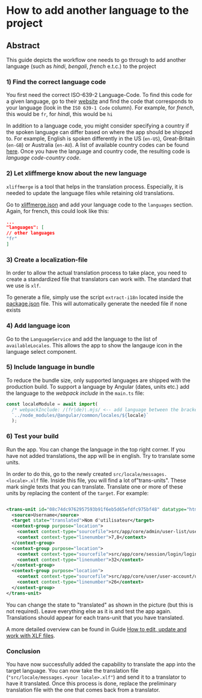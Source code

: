 # How to add another language to the project

## Abstract

This guide depicts the workflow one needs to go through to add another language
(such as _hindi_, _bengali_, _french_ e.t.c.) to the project

### 1) Find the correct language code

You first need the correct ISO-639-2 Language-Code. To find this code for a given
language, go to their [website](https://www.loc.gov/standards/iso639-2/php/code_list.php)
and find the code that corresponds to your language (look in the `ISO 639-1 Code` column).
For example, for _french_, this would be `fr`, for _hindi_, this would be `hi`

In addition to a language code, you might consider specifying a country if the spoken language can
differ based on where the app should be shipped to. For example, English is spoken differently
in the US (`en-US`), Great-Britain (`en-GB`) or Australia (`en-AU`).
A list of available country codes can be found [here](https://www.iso.org/obp/ui/#search/code/).
Once you have the language and country code, the resulting code is _language code_-_country code_.

### 2) Let xliffmerge know about the new language

`xliffmerge` is a tool that helps in the translation process. Especially, it is needed to
update the language files while retaining old translations.

Go to [xliffmerge.json](xliffmerge.json) and add your language code to the `languages` section.
Again, for french, this could look like this:

```json
...
"languages": [
// other languages
"fr"
]
```

### 3) Create a localization-file

In order to allow the actual translation process to take place, you need to create a
standardized file that translators can work with. The standard that we use is `xlf`.

To generate a file, simply use the script `extract-i18n` located inside the [package.json](package.json)
file. This will automatically generate the needed file if none exists

### 4) Add language icon

Go to the `LanguageService` and add the language to the list of `availableLocales`.
This allows the app to show the langauge icon in the language select component.

### 5) Include language in bundle

To reduce the bundle size, only supported languages are shipped with the production build.
To support a language by Angular (dates, units etc.) add the language to the _webpack include_ in the `main.ts`
file:

```javascript
const localeModule = await import(
  /* webpackInclude: /(fr|de)\.mjs/ <-- add language between the brackets sepreated by a pipe symbol */
  `../node_modules/@angular/common/locales/${locale}`
  );
```

### 6) Test your build

Run the app.
You can change the language in the top right corner.
If you have not added translations, the app will be in english.
Try to translate some units.

In order to do this, go to the newly created `src/locale/messages.<locale>.xlf` file.
Inside this file, you will find a lot of"trans-units". These mark single texts that
you can translate. Translate one or more of these units by replacing the content of
the `target`. For example:

```xml

<trans-unit id="08c74dc9762957593b91f6eb5d65efdfc975bf48" datatype="html">
  <source>Username</source>
  <target state="translated">Nom d'utilisateur</target>
  <context-group purpose="location">
    <context context-type="sourcefile">src/app/core/admin/user-list/user-list.component.html</context>
    <context context-type="linenumber">7,8</context>
  </context-group>
  <context-group purpose="location">
    <context context-type="sourcefile">src/app/core/session/login/login.component.html</context>
    <context context-type="linenumber">32</context>
  </context-group>
  <context-group purpose="location">
    <context context-type="sourcefile">src/app/core/user/user-account/user-account.component.html</context>
    <context context-type="linenumber">26</context>
  </context-group>
</trans-unit>
```

You can change the state to "translated" as shown in the picture (but this is not required).
Leave everything else as it is and test the app again. Translations should appear for each
trans-unit that you have translated.

A more detailed overview can be found in Guide
[How to edit, update and work with XLF files](work-with-xlf.md).

### Conclusion

You have now successfully added the capability to translate the app into the target
language. You can now take the translation file (`"src/locale/messages.<your locale>.xlf"`) and
send it to a translator to have it translated. Once this process is done, replace the
preliminary translation file with the one that comes back from a translator.
